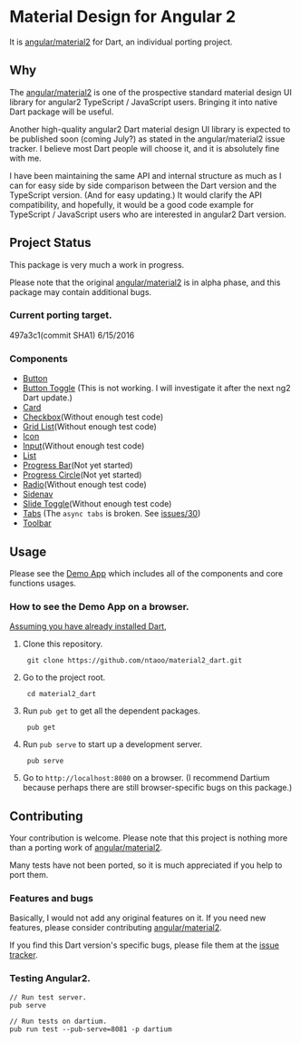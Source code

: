 # Material Design for Angular 2

It is [angular/material2](https://github.com/angular/material2) for Dart, an individual porting project.

## Why

The [angular/material2](https://github.com/angular/material2) is one of the prospective standard material design UI library for angular2 TypeScript / JavaScript users. Bringing it into native Dart package will be useful.

Another high-quality angular2 Dart material design UI library is expected to be published soon (coming July?) as stated in the angular/material2 issue tracker. I believe most Dart people will choose it, and it is absolutely fine with me.

I have been maintaining the same API and internal structure as much as I can for easy side by side comparison between the Dart version and the TypeScript version. (And for easy updating.) It would clarify the API compatibility, and hopefully, it would be a good code example for TypeScript / JavaScript users who are interested in angular2 Dart version.

## Project Status

This package is very much a work in progress.

Please note that the original [angular/material2](https://github.com/angular/material2) is in alpha phase, and this package may contain additional bugs.


### Current porting target.

497a3c1(commit SHA1)  6/15/2016

### Components

* [Button](https://github.com/ntaoo/material2_dart/tree/master/lib/components/button)
* [Button Toggle](https://github.com/ntaoo/material2_dart/tree/master/lib/components/button_toggle) (This is not working. I will investigate it after the next ng2 Dart update.)
* [Card](https://github.com/ntaoo/material2_dart/tree/master/lib/components/card)
* [Checkbox](https://github.com/ntaoo/material2_dart/tree/master/lib/components/checkbox)(Without enough test code)
* [Grid List](https://github.com/ntaoo/material2_dart/tree/master/lib/components/grid_list)(Without enough test code)
* [Icon](https://github.com/ntaoo/material2_dart/tree/master/lib/components/icon)
* [Input](https://github.com/ntaoo/material2_dart/tree/master/lib/components/input)(Without enough test code)
* [List](https://github.com/ntaoo/material2_dart/tree/master/lib/components/list)
* [Progress Bar](https://github.com/ntaoo/material2_dart/tree/master/lib/components/progress_bar)(Not yet started)
* [Progress Circle](https://github.com/ntaoo/material2_dart/tree/master/lib/components/progress_circle)(Not yet started)
* [Radio](https://github.com/ntaoo/material2_dart/tree/master/lib/components/radio)(Without enough test code)
* [Sidenav](https://github.com/ntaoo/material2_dart/tree/master/lib/components/sidenav)
* [Slide Toggle](https://github.com/ntaoo/material2_dart/tree/master/lib/components/slide_toggle)(Without enough test code)
* [Tabs](https://github.com/ntaoo/material2_dart/tree/master/lib/components/tabs) (The `async tabs` is broken. See [issues/30](https://github.com/ntaoo/material2_dart/issues/30))
* [Toolbar](https://github.com/ntaoo/material2_dart/tree/master/lib/components/tabs)


## Usage

Please see the [Demo App](https://github.com/ntaoo/material2_dart/tree/master/web/) which includes all of the components and core functions usages.

### How to see the Demo App on a browser.

[Assuming you have already installed Dart]((https://www.dartlang.org/downloads/)),

1. Clone this repository.

        git clone https://github.com/ntaoo/material2_dart.git

2. Go to the project root.

        cd material2_dart

3. Run `pub get` to get all the dependent packages.

        pub get

4. Run `pub serve` to start up a development server.

        pub serve

5. Go to `http://localhost:8080` on a browser. (I recommend Dartium because perhaps there are still browser-specific bugs on this package.)


## Contributing

Your contribution is welcome. Please note that this project is nothing more than a porting work of [angular/material2](https://github.com/angular/material2).

Many tests have not been ported, so it is much appreciated if you help to port them.

### Features and bugs

Basically, I would not add any original features on it. If you need new features, please consider contributing [angular/material2](https://github.com/angular/material2).

If you find this Dart version's specific bugs, please file them at the [issue tracker][tracker].

[tracker]: https://github.com/ntaoo/material2_dart/issues

### Testing Angular2.

    // Run test server.
    pub serve

    // Run tests on dartium.
    pub run test --pub-serve=8081 -p dartium
